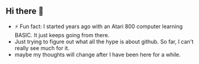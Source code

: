## Hi there 👋
- ⚡ Fun fact: I started years ago with an Atari 800 computer learning BASIC.  It just keeps going from there.
- Just trying to figure out what all the hype is about github.  So far, I can't really see much for it.
- maybe my thoughts will change after I have been here for a while.
<!--
**herm812/herm812** is a ✨ _special_ ✨ repository because its `README.md` (this file) appears on your GitHub profile.

Here are some ideas to get you started:

- 🔭 I’m currently working on a special project for character creation for AD&D (1e)
- 🌱 I’m currently learning Python to enhance my skills
- 👯 I’m looking to collaborate on ...
- 🤔 I’m looking for help with ...
- 💬 Ask me about ...
- 📫 How to reach me: ...
- 😄 Pronouns: ...

-->
